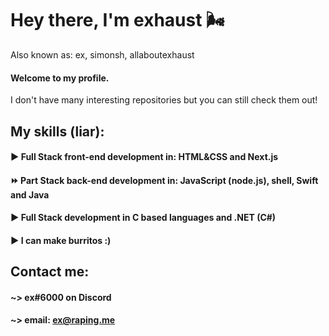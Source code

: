 
# Hey there, I'm exhaust 🌬️

Also known as: ex, simonsh, allaboutexhaust

#### Welcome to my profile.

I don't have many interesting repositories but you can still check them out!

## My skills (liar): 
#### ▶️ Full Stack front-end development in: HTML&CSS and Next.js
#### ⏩ Part Stack back-end development in: JavaScript (node.js), shell, Swift and Java
#### ▶️ Full Stack development in C based languages and .NET (C#)
#### ▶️ I can make burritos :)

## Contact me:
#### ~> ex#6000 on Discord
#### ~> email: ex@raping.me
